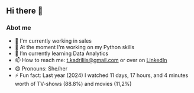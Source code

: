## Hi there 👋

### Abot me
- 💪 I'm currently working in sales
- 🔭 At the moment I'm working on my Python skills  
- 🌱 I’m currently learning Data Analytics
- 📫 How to reach me: t.kadriliis@gmail.com or over on [LinkedIn](https://www.linkedin.com/in/kadri-liis-tammearu-3051931b0)
- 😄 Pronouns: She/her  
- ⚡ Fun fact: Last year (2024) I watched 11 days, 17 hours, and 4 minutes worth of TV-shows (88.8%) and movies (11,2%)

<!--
**tkadriliis/tkadriliis** is a ✨ _special_ ✨ repository because its `README.md` (this file) appears on your GitHub profile.

Here are some ideas to get you started:

- 🔭 I’m currently working on my Python skills
- 🌱 I’m currently learning Data Analytics
- 📫 How to reach me: t.kadriliis@gmail.com or over on LinkedIn (www.linkedin.com/in/kadri-liis-tammearu-3051931b0)
- 😄 Pronouns: She/her  
- ⚡ Fun fact: Last year (2024) I watched 11 days, 17 hours, and 4 minutes worth of TV-shows (88.8%) and movies (11,2%)
